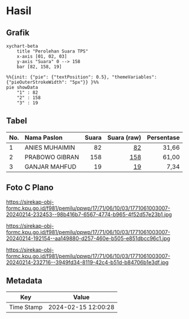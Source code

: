 # Hasil

## Grafik

```mermaid
xychart-beta
    title "Perolehan Suara TPS"
    x-axis [01, 02, 03]
    y-axis "Suara" 0 --> 158
    bar [82, 158, 19]
```

```mermaid
%%{init: {"pie": {"textPosition": 0.5}, "themeVariables": {"pieOuterStrokeWidth": "5px"}} }%%
pie showData
    "1" : 82
    "2" : 158
    "3" : 19
```

## Tabel

| No. | Nama Paslon    | Suara | Suara (raw) | Persentase |
|:--- |:-------------- | -----:| -----------:| ----------:|
| 1   | ANIES MUHAIMIN | 82    | [82][p-1]   | 31,66      |
| 2   | PRABOWO GIBRAN | 158   | [158][p-2]  | 61,00      |
| 3   | GANJAR MAHFUD  | 19    | [19][p-3]   | 7,34       |


[p-1]: https://github.com/gigit-pemilu/pemilu-2024-17-bengkulu/blob/main/pilpres/hitung-suara/sub/17-bengkulu/sub/71-kota-bengkulu/sub/06-ratu-agung/sub/1003-nusa-indah/sub/007-tps/sub/paslon-1.txt
[p-2]: https://github.com/gigit-pemilu/pemilu-2024-17-bengkulu/blob/main/pilpres/hitung-suara/sub/17-bengkulu/sub/71-kota-bengkulu/sub/06-ratu-agung/sub/1003-nusa-indah/sub/007-tps/sub/paslon-2.txt
[p-3]: https://github.com/gigit-pemilu/pemilu-2024-17-bengkulu/blob/main/pilpres/hitung-suara/sub/17-bengkulu/sub/71-kota-bengkulu/sub/06-ratu-agung/sub/1003-nusa-indah/sub/007-tps/sub/paslon-3.txt

## Foto C Plano

https://sirekap-obj-formc.kpu.go.id/f981/pemilu/ppwp/17/71/06/10/03/1771061003007-20240214-232453--98b416b7-6567-4774-b965-4f52d57e23b1.jpg

https://sirekap-obj-formc.kpu.go.id/f981/pemilu/ppwp/17/71/06/10/03/1771061003007-20240214-192154--aa149880-d257-460e-b505-e851dbcc96c1.jpg

https://sirekap-obj-formc.kpu.go.id/f981/pemilu/ppwp/17/71/06/10/03/1771061003007-20240214-232716--3949fd34-8119-42c4-b51d-b84706b1e3df.jpg


## Metadata

| Key        | Value               |
| ---------- | ------------------- |
| Time Stamp | 2024-02-15 12:00:28 |



